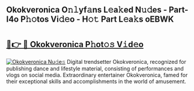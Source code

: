 ## Okokveronica O𝚗𝚕yf𝚊ns L𝚎a𝚔ed N𝚞𝚍es - Part-I4o P𝚑𝚘tos Vi𝚍𝚎o - H𝚘𝚝 Part L𝚎a𝚔s oEBWK

# <h2><a href="http://kfc761.oniu.top/?m=Okokveronica">🔗👉 🔴 Okokveronica P𝚑ot𝚘𝚜 V𝚒d𝚎o</a></h2>

[![Okokveronica Nu𝚍e𝚜](https://i.imgur.com/0qMVB7G.gif)](http://kfc761.oniu.top/?m=Okokveronica)
Digital trendsetter Okokveronica, recognized for publishing dance and lifestyle material, consisting of performances and vlogs on social media. Extraordinary entertainer Okokveronica, famed for their exceptional skills and accomplishments in the world of amusement.  
